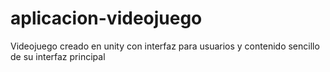 # aplicacion-videojuego
Videojuego creado en unity con interfaz para usuarios y contenido sencillo de su interfaz principal
